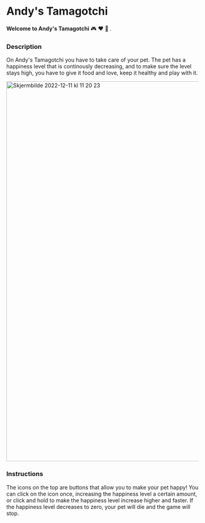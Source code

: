 # Andy's Tamagotchi
**Welcome to Andy's Tamagotchi** :video_game: :hearts: :dog: . 

### Description
On Andy's Tamagotchi you have to take care of your pet. The pet has a happiness level that is continously decreasing, and to make sure the level stays high, you have to give it food and love, keep it healthy and play with it. 




<img width="996" alt="Skjermbilde 2022-12-11 kl  11 20 23" src="https://user-images.githubusercontent.com/74141772/206883499-2d674555-fb1e-49f1-a4b8-9be3d00b7545.png">

### Instructions
The icons on the top are buttons that allow you to make your pet happy! You can click on the icon once, increasing the happiness level a certain amount, or click and hold to make the happiness level increase higher and faster.
If the happiness level decreases to zero, your pet will die and the game will stop. 
